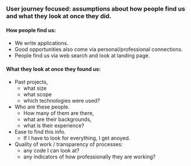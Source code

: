 ### User journey focused: assumptions about how people find us and what they look at once they did.

#### How people find us:
- We write applications.
- Good opportunities also come via personal/professional connections.
- People find us via web search and look at landing page.

#### What they look at once they found us:
- Past projects, 
  - what size 
  - what scope
  - which technologies were used?
- Who are these people. 
  - How many of them are there, 
  - what are their backgrounds, 
  - what is their experience?
- Ease to find this info.
  - If I have to look for everything, I get anoyed.
- Quality of work / transparency of processes:
  - any code I can look at?
  - any indicators of how professionally they are working?